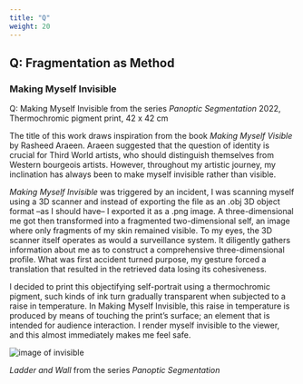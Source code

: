 ```yaml
---
title: "Q"
weight: 20
---
```


## Q: Fragmentation as Method

### Making Myself Invisible

Q: Making Myself Invisible
from the series *Panoptic Segmentation*
2022, Thermochromic pigment print, 42 x 42 cm

The title of this work draws inspiration from the book *Making Myself Visible* by Rasheed Araeen. Araeen suggested that the question of identity is crucial for Third World artists, who should distinguish themselves from Western bourgeois artists. However, throughout my artistic journey, my inclination has always been to make myself invisible rather than visible. 

*Making Myself Invisible* was triggered by an incident, I was scanning myself using a 3D scanner and instead of exporting the file as an .obj 3D object format –as I should have– I exported it as a .png image. A three-dimensional me got then transformed into a fragmented two-dimensional self, an image where only fragments of my skin remained visible. To my eyes, the 3D scanner itself operates as would a surveillance system. It diligently gathers information about me as to construct a comprehensive three-dimensional profile. What was first accident turned purpose, my gesture forced a translation that resulted in the retrieved data losing its cohesiveness.

I decided to print this objectifying self-portrait using a
thermochromic pigment, such kinds of ink turn gradually transparent
when subjected to a raise in temperature. In Making Myself Invisible, this
raise in temperature is produced by means of touching the print’s surface; an element that is intended for audience interaction. I render myself invisible
to the viewer, and this almost immediately makes me feel safe.


![image of invisible](/images/QWERTY/ladder1.jpg)

*Ladder and Wall* from the series *Panoptic Segmentation* 

